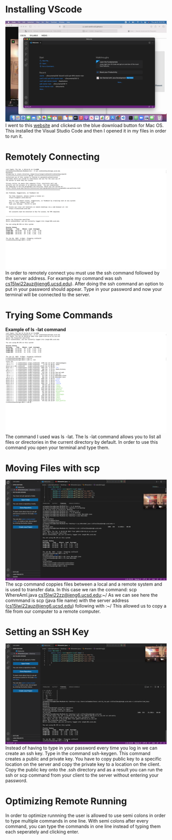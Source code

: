 # Installing VScode
![Image](DownloadVSCode.png)
I went to this [website](https://code.visualstudio.com/download) and clicked on the blue download button for Mac OS. This installed the Visual Studio Code and then I opened it in my files in order to run it.

# Remotely Connecting
![Image](RemotelyConnecting.png)
In order to remotely connect you must use the ssh command followed by the server address. For example my command was ssh cs15lwi22auz@ieng6.ucsd.edu). After doing the ssh command an option to  put in your password should appear. Type in your password and now your terminal will be connected to the server.

# Trying Some Commands
**Example of ls -lat command**![Image](LatCommand.png)
The command I used was ls -lat. The ls -lat command allows you to list all files or directories in the current directory by default. In order to use this command you open your terminal and type them. 
# Moving Files with scp
![Image](SCP.png)
The scp command coppies files between a local and a remote system and is used to transfer data. In this case we ran the command: scp WhereAmI.java cs15lwi22zz@ieng6.ucsd.edu:~/ As we can see here the commmand is scp (java file name) with the server address (cs15lwi22auz@ieng6.ucsd.edu) following with :~/ This allowed us to copy a file from our computer to a remote computer. 
# Setting an SSH Key
![Image](SSHkey.png)
Instead of having to type in your password every time you log in we can create an ssh key. Type in the command ssh-keygen. This command creates a public and private key. You have to copy public key to a specific location on the server and copy the private key to a location on the client. Copy the public key onto the .ssh directory and as a result you can run the ssh or scp command from your client to the server without entering your password.
# Optimizing Remote Running

In order to optimize runnning the user is allowed to use semi colons in order to type multiple commands in one line. With semi colons after every command, you can type the commands in one line instead of typing them each seperately and clicking enter.
